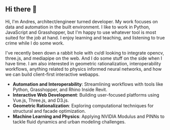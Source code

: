 ## Hi there 👋

Hi, I'm Andres, architect/engineer turned developer. My work focuses on data and automation in the built environment. I like to work in Python, JavaScript and Grasshopper, but I'm happy to use whatever tool is most suited for the job at hand. I enjoy learning and teaching, and listening to true crime while I do some work. 

I've recently been down a rabbit hole with cv/dl looking to integrate opencv,  three.js, and mediapipe on the web. And I do some stuff on the side when I have time. I am also interested in geometric rationalization, interoperability workflows, anything related to physics informed neural networks, and how we can build client-first interactive webapps.

- **Automation and Interoperability**: Streamlining workflows with tools like Python, Grasshopper, and Rhino Inside Revit.
- **Interactive Web Development**: Building user-focused platforms using Vue.js, Three.js, and D3.js.
- **Geometric Rationalization**: Exploring computational techniques for structural and facade optimization.
- **Machine Learning and Physics**: Applying NVIDIA Modulus and PINNs to tackle fluid dynamics and urban modeling challenges. 
